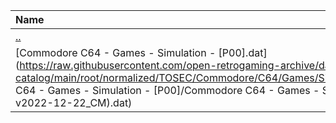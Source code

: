 |Name|Size|
|:---|---:|
|[..](../index.html)|DIR|
|[Commodore C64 - Games - Simulation - [P00].dat](https://raw.githubusercontent.com/open-retrogaming-archive/dat-catalog/main/root/normalized/TOSEC/Commodore/C64/Games/Simulation/[P00]/Commodore C64 - Games - Simulation - [P00]/Commodore C64 - Games - Simulation - [P00] (TOSEC-v2022-12-22_CM).dat)|55016|

